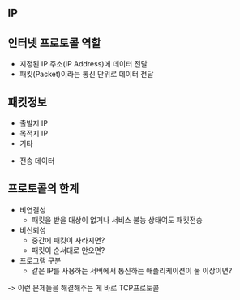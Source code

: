 IP
-----


## 인터넷 프로토콜 역할

- 지정된 IP 주소(IP Address)에 데이터 전달
- 패킷(Packet)이라는 통신 단위로 데이터 전달

## 패킷정보
- 출발지 IP
- 목적지 IP
- 기타

+ 전송 데이터
## 프로토콜의 한계
- 비연결성
    + 패킷을 받을 대상이 없거나 서비스 불능 상태여도 패킷전송
- 비신뢰성
    + 중간에 패킷이 사라지면?
    + 패킷이 순서대로 안오면?
- 프로그램 구분
    + 같은 IP를 사용하는 서버에서 통신하는 애플리케이션이 둘 이상이면?

-> 이런 문제들을 해결해주는 게 바로 TCP프로토콜